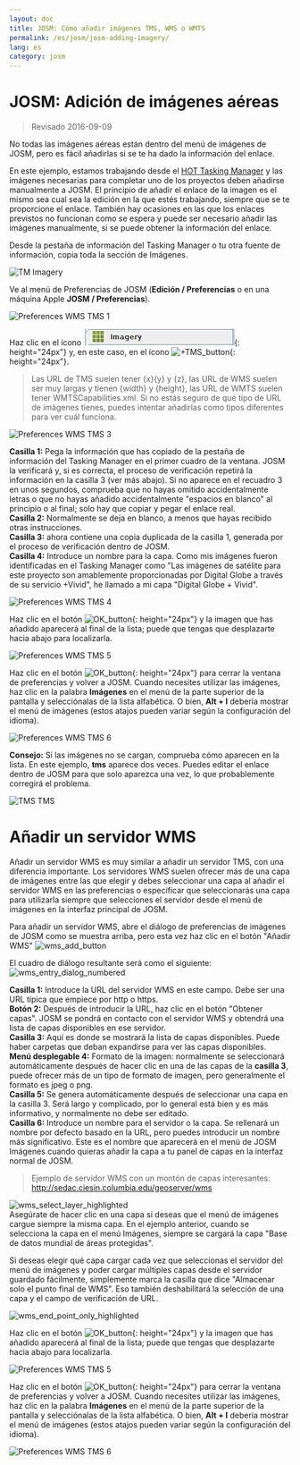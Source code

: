 ```yaml
---
layout: doc
title: JOSM: Cómo añadir imágenes TMS, WMS o WMTS
permalink: /es/josm/josm-adding-imagery/
lang: es
category: josm
---
```


JOSM: Adición de imágenes aéreas
================

> Revisado 2016-09-09  

No todas las imágenes aéreas están dentro del menú de imágenes de JOSM, pero es fácil añadirlas si se te ha dado la información del enlace.  

En este ejemplo, estamos trabajando desde el [HOT Tasking Manager](http://tasks.hotosm.org/) y las imágenes necesarias para completar uno de los proyectos deben añadirse manualmente a JOSM. El principio de añadir el enlace de la imagen es el mismo sea cual sea la edición en la que estés trabajando, siempre que se te proporcione el enlace. También hay ocasiones en las que los enlaces previstos no funcionan como se espera y puede ser necesario añadir las imágenes manualmente, si se puede obtener la información del enlace.  

Desde la pestaña de información del Tasking Manager o tu otra fuente de información, copia toda la sección de Imágenes.  

![TM Imagery][]

Ve al menú de Preferencias de JOSM (**Edición / Preferencias** o en una máquina Apple **JOSM / Preferencias**).  

![Preferences WMS TMS 1][]

Haz clic en el ícono ![WMS_TMS_button][]{: height="24px"} y, en este caso, en el ícono ![+TMS_button][]{: height="24px"}.  

> Las URL de TMS suelen tener {x}{y} y {z}, las URL de WMS suelen ser muy largas y tienen {width} y {height}, las URL de WMTS suelen tener WMTSCapabilities.xml. Si no estás seguro de qué tipo de URL de imágenes tienes, puedes intentar añadirlas como tipos diferentes para ver cuál funciona.  

![Preferences WMS TMS 3][]

**Casilla 1:** Pega la información que has copiado de la pestaña de información del Tasking Manager en el primer cuadro de la ventana. JOSM la verificará y, si es correcta, el proceso de verificación repetirá la información en la casilla 3 (ver más abajo). Si no aparece en el recuadro 3 en unos segundos, comprueba que no hayas omitido accidentalmente letras o que no hayas añadido accidentalmente "espacios en blanco" al principio o al final; solo hay que copiar y pegar el enlace real.  
**Casilla 2:** Normalmente se deja en blanco, a menos que hayas recibido otras instrucciones.  
**Casilla 3:** ahora contiene una copia duplicada de la casilla 1, generada por el proceso de verificación dentro de JOSM.  
**Casilla 4:** Introduce un nombre para la capa. Como mis imágenes fueron identificadas en el Tasking Manager como "Las imágenes de satélite para este proyecto son amablemente proporcionadas por Digital Globe a través de su servicio +Vivid", he llamado a mi capa "Digital Globe + Vivid".  

![Preferences WMS TMS 4][]

Haz clic en el botón ![OK_button][]{: height="24px"} y la imagen que has añadido aparecerá al final de la lista; puede que tengas que desplazarte hacia abajo para localizarla.  

![Preferences WMS TMS 5][]

Haz clic en el botón ![OK_button][]{: height="24px"} para cerrar la ventana de preferencias y volver a JOSM. Cuando necesites utilizar las imágenes, haz clic en la palabra **Imágenes** en el menú de la parte superior de la pantalla y selecciónalas de la lista alfabética. O bien, **Alt + I** debería mostrar el menú de imágenes (estos atajos pueden variar según la configuración del idioma).  

![Preferences WMS TMS 6][]

**Consejo:** Si las imágenes no se cargan, comprueba cómo aparecen en la lista. En este ejemplo, **tms** aparece dos veces. Puedes editar el enlace dentro de JOSM para que solo aparezca una vez, lo que probablemente corregirá el problema.

![TMS TMS][]

Añadir un servidor WMS
===========

Añadir un servidor WMS es muy similar a añadir un servidor TMS, con una diferencia importante. Los servidores WMS suelen ofrecer más de una capa de imágenes entre las que elegir y debes seleccionar una capa al añadir el servidor WMS en las preferencias o especificar que seleccionarás una capa para utilizarla siempre que selecciones el servidor desde el menú de imágenes en la interfaz principal de JOSM.

Para añadir un servidor WMS, abre el diálogo de preferencias de imágenes de JOSM como se muestra arriba, pero esta vez haz clic en el botón "Añadir WMS" ![wms_add_button][]

El cuadro de diálogo resultante será como el siguiente:
![wms_entry_dialog_numbered][]

**Casilla 1:** Introduce la URL del servidor WMS en este campo. Debe ser una URL típica que empiece por http o https.  
**Botón 2:** Después de introducir la URL, haz clic en el botón "Obtener capas". JOSM se pondrá en contacto con el servidor WMS y obtendrá una lista de capas disponibles en ese servidor.  
**Casilla 3:** Aquí es donde se mostrará la lista de capas disponibles. Puede haber carpetas que deban expandirse para ver las capas disponibles.  
**Menú desplegable 4:** Formato de la imagen: normalmente se seleccionará automáticamente después de hacer clic en una de las capas de la **casilla 3**, puede ofrecer más de un tipo de formato de imagen, pero generalmente el formato es jpeg o png.  
**Casilla 5:** Se genera automáticamente después de seleccionar una capa en la casilla 3. Será largo y complicado, por lo general está bien y es más informativo, y normalmente no debe ser editado.  
**Casilla 6:** Introduce un nombre para el servidor o la capa. Se rellenará un nombre por defecto basado en la URL, pero puedes introducir un nombre más significativo. Este es el nombre que aparecerá en el menú de JOSM Imágenes cuando quieras añadir la capa a tu panel de capas en la interfaz normal de JOSM.  

> Ejemplo de servidor WMS con un montón de capas interesantes: http://sedac.ciesin.columbia.edu/geoserver/wms  

![wms_select_layer_highlighted][]  
Asegúrate de hacer clic en una capa si deseas que el menú de imágenes cargue siempre la misma capa. En el ejemplo anterior, cuando se selecciona la capa en el menú Imágenes, siempre se cargará la capa "Base de datos mundial de áreas protegidas".

Si deseas elegir qué capa cargar cada vez que seleccionas el servidor del menú de imágenes y poder cargar múltiples capas desde el servidor guardado fácilmente, simplemente marca la casilla que dice "Almacenar solo el punto final de WMS". Eso también deshabilitará la selección de una capa y el campo de verificación de URL.

![wms_end_point_only_highlighted][]  

Haz clic en el botón ![OK_button][]{: height="24px"} y la imagen que has añadido aparecerá al final de la lista; puede que tengas que desplazarte hacia abajo para localizarla.  

![Preferences WMS TMS 5][]

Haz clic en el botón ![OK_button][]{: height="24px"} para cerrar la ventana de preferencias y volver a JOSM. Cuando necesites utilizar las imágenes, haz clic en la palabra **Imágenes** en el menú de la parte superior de la pantalla y selecciónalas de la lista alfabética. O bien, **Alt + I** debería mostrar el menú de imágenes (estos atajos pueden variar según la configuración del idioma).  

![Preferences WMS TMS 6][]

[Preferences WMS TMS 1]: /images/josm/JOSM_TMS_1.png
[TM Imagery]: /images/josm/JOSM_TMS_2.png
[WMS_TMS_button]: /images/josm/josm_preferences-wms-tms.png
[+TMS_button]: /images/josm/+TMS.png
[OK_button]: /images/josm/josm_OK_button.png
[Preferences WMS TMS 3]: /images/josm/JOSM_TMS_3.png
[Preferences WMS TMS 4]: /images/josm/JOSM_TMS_4.png
[Preferences WMS TMS 5]: /images/josm/JOSM_TMS_5.png
[Preferences WMS TMS 6]: /images/josm/JOSM_TMS_6.png
[TMS TMS]: /images/josm/JOSM_TMS_TMS.png
[wms_add_button]: /images/josm/wms_add_button.jpg
[wms_select_layer_highlight]: /images/josm/wms_select_layer_highlight.jpg
[wms_entry_dialog_numbered]: /images/josm/wms_entry_dialog_numbered.jpg
[wms_end_point_only_highlighted]: /images/josm/wms_end_point_only_highlighted.jpg
[wms_select_layer_highlighted]: /images/josm/wms_select_layer_highlighted.jpg